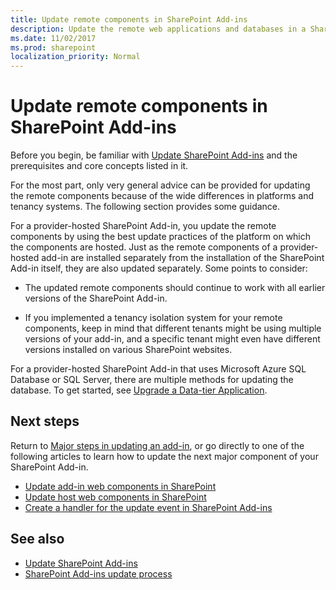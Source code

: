 ```yaml
---
title: Update remote components in SharePoint Add-ins
description: Update the remote web applications and databases in a SharePoint Add-in.
ms.date: 11/02/2017
ms.prod: sharepoint
localization_priority: Normal
---
```


# Update remote components in SharePoint Add-ins

Before you begin, be familiar with [Update SharePoint Add-ins](update-sharepoint-add-ins.md) and the prerequisites and core concepts listed in it.

For the most part, only very general advice can be provided for updating the remote components because of the wide differences in platforms and tenancy systems. The following section provides some guidance.

For a provider-hosted SharePoint Add-in, you update the remote components by using the best update practices of the platform on which the components are hosted. Just as the remote components of a provider-hosted add-in are installed separately from the installation of the SharePoint Add-in itself, they are also updated separately. Some points to consider:

- The updated remote components should continue to work with all earlier versions of the SharePoint Add-in.

- If you implemented a tenancy isolation system for your remote components, keep in mind that different tenants might be using multiple versions of your add-in, and a specific tenant might even have different versions installed on various SharePoint websites.

For a provider-hosted SharePoint Add-in that uses Microsoft Azure SQL Database or SQL Server, there are multiple methods for updating the database. To get started, see [Upgrade a Data-tier Application](https://msdn.microsoft.com/library/c117df94-f02b-403f-9383-ec5b3ac3763c.aspx).

## Next steps

Return to [Major steps in updating an add-in](update-sharepoint-add-ins.md#MajorAppUpgradeSteps), or go directly to one of the following articles to learn how to update the next major component of your SharePoint Add-in.

-  [Update add-in web components in SharePoint](update-add-in-web-components-in-sharepoint.md)
-  [Update host web components in SharePoint](update-host-web-components-in-sharepoint.md)
-  [Create a handler for the update event in SharePoint Add-ins](create-a-handler-for-the-update-event-in-sharepoint-add-ins.md)

## See also

-  [Update SharePoint Add-ins](update-sharepoint-add-ins.md)
-  [SharePoint Add-ins update process](sharepoint-add-ins-update-process.md) 
    
 

